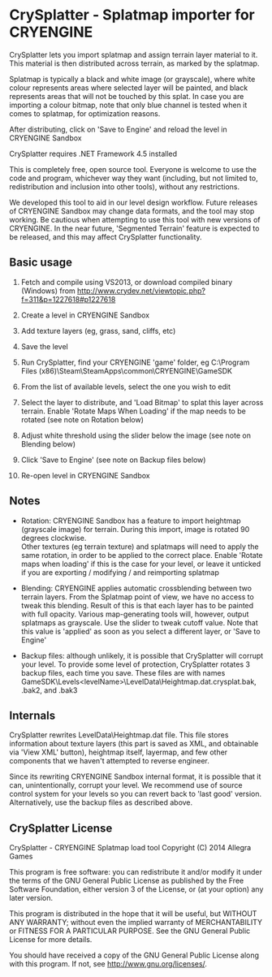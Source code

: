 CrySplatter - Splatmap importer for CRYENGINE
=============================================

CrySplatter lets you import splatmap and assign terrain layer material to it.  This material is then distributed across terrain, as marked by the splatmap.

Splatmap is typically a black and white image (or grayscale), where white colour represents areas where selected layer will be painted, and black represents areas that will not be touched by this splat.  In case you are importing a colour bitmap, note that only blue channel is tested when it comes to splatmap, for optimization reasons.

After distributing, click on 'Save to Engine' and reload the level in CRYENGINE Sandbox

CrySplatter requires .NET Framework 4.5 installed

This is completely free, open source tool.  Everyone is welcome to use the code and program, whichever way they want (including, but not limited to, redistribution and inclusion into other tools), without any restrictions.

We developed this tool to aid in our level design workflow.  Future releases of CRYENGINE Sandbox may change data formats, and the tool may stop working.  Be cautious when attempting to use this tool with new versions of CRYENGINE.  In the near future, 'Segmented Terrain' feature is expected to be released, and this may affect CrySplatter functionality.

Basic usage
-----------

1. Fetch and compile using VS2013, or download compiled binary (Windows) from http://www.crydev.net/viewtopic.php?f=311&p=1227618#p1227618

2. Create a level in CRYENGINE Sandbox

3. Add texture layers (eg, grass, sand, cliffs, etc)

4. Save the level

5. Run CrySplatter, find your CRYENGINE 'game' folder, eg C:\Program Files (x86)\Steam\SteamApps\common\CRYENGINE\GameSDK

6. From the list of available levels, select the one you wish to edit

7. Select the layer to distribute, and 'Load Bitmap' to splat this layer across terrain.  Enable 'Rotate Maps When Loading' if the map needs to be rotated (see note on Rotation below)

8. Adjust white threshold using the slider below the image (see note on Blending below)

9. Click 'Save to Engine' (see note on Backup files below)

10. Re-open level in CRYENGINE Sandbox


Notes
-----

* Rotation: CRYENGINE Sandbox has a feature to import heightmap (grayscale image) for terrain.  During this import, image is rotated 90 degrees clockwise.  
  Other textures (eg terrain texture) and splatmaps will need to apply the same rotation, in order to be applied to the correct place.  Enable 'Rotate maps when loading' if this is the case for your level, or leave it unticked if you are exporting / modifying / and reimporting splatmap

* Blending: CRYENGINE applies automatic crossblending between two terrain layers.  From the Splatmap point of view, we have no access to tweak this blending.  Result of this is that each layer has to be painted with full opacity.  Various map-generating tools will, however, output splatmaps as grayscale.  Use the slider to tweak cutoff value.  Note that this value is 'applied' as soon as you select a different layer, or 'Save to Engine'  

* Backup files: although unlikely, it is possible that CrySplatter will corrupt your level.  To provide some level of protection, CrySplatter rotates 3 backup files, each time you save.  These files are with names GameSDK\Levels\<levelName>\LevelData\Heightmap.dat.crysplat.bak, .bak2, and .bak3


Internals
---------

CrySplatter rewrites LevelData\Heightmap.dat file.  This file stores information about texture layers (this part is saved as XML, and obtainable via 'View XML' button), heightmap itself, layermap, and few other components that we haven't attempted to reverse engineer.

Since its rewriting CRYENGINE Sandbox internal format, it is possible that it can, unintentionally, corrupt your level.  We recommend use of source control system for your levels so you can revert back to 'last good' version.  Alternatively, use the backup files as described above.


CrySplatter License
-------------------
CrySplatter - CRYENGINE Splatmap load tool
Copyright (C) 2014  Allegra Games

This program is free software: you can redistribute it and/or modify
it under the terms of the GNU General Public License as published by
the Free Software Foundation, either version 3 of the License, or
(at your option) any later version.

This program is distributed in the hope that it will be useful,
but WITHOUT ANY WARRANTY; without even the implied warranty of
MERCHANTABILITY or FITNESS FOR A PARTICULAR PURPOSE.  See the
GNU General Public License for more details.

You should have received a copy of the GNU General Public License
along with this program.  If not, see <http://www.gnu.org/licenses/>.